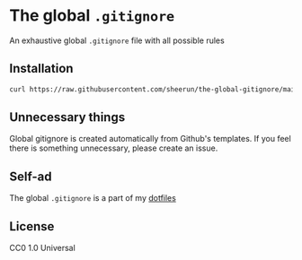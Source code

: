 # The global `.gitignore`

An exhaustive global `.gitignore` file with all possible rules

## Installation

```bash
curl https://raw.githubusercontent.com/sheerun/the-global-gitignore/main/.gitignore > ~/.gitignore
```

## Unnecessary things

Global gitignore is created automatically from Github's templates. If you feel there is something unnecessary, please create an issue. 

## Self-ad

The global `.gitignore` is a part of my [dotfiles](https://github.com/sheerun/dotfiles)

## License

CC0 1.0 Universal
